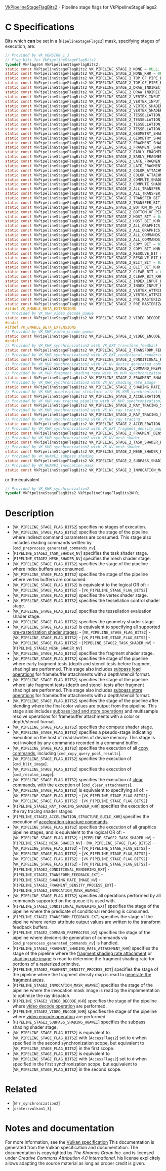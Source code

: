[VkPipelineStageFlagBits2](https://www.khronos.org/registry/vulkan/specs/1.3-extensions/man/html/VkPipelineStageFlagBits2.html) - Pipeline stage flags for VkPipelineStageFlags2

# C Specifications
Bits which  **can**  be set in a [`PipelineStageFlags2`] mask, specifying
stages of execution, are:
```c
// Provided by VK_VERSION_1_3
// Flag bits for VkPipelineStageFlagBits2
typedef VkFlags64 VkPipelineStageFlagBits2;
static const VkPipelineStageFlagBits2 VK_PIPELINE_STAGE_2_NONE = 0ULL;
static const VkPipelineStageFlagBits2 VK_PIPELINE_STAGE_2_NONE_KHR = 0ULL;
static const VkPipelineStageFlagBits2 VK_PIPELINE_STAGE_2_TOP_OF_PIPE_BIT = 0x00000001ULL;
static const VkPipelineStageFlagBits2 VK_PIPELINE_STAGE_2_TOP_OF_PIPE_BIT_KHR = 0x00000001ULL;
static const VkPipelineStageFlagBits2 VK_PIPELINE_STAGE_2_DRAW_INDIRECT_BIT = 0x00000002ULL;
static const VkPipelineStageFlagBits2 VK_PIPELINE_STAGE_2_DRAW_INDIRECT_BIT_KHR = 0x00000002ULL;
static const VkPipelineStageFlagBits2 VK_PIPELINE_STAGE_2_VERTEX_INPUT_BIT = 0x00000004ULL;
static const VkPipelineStageFlagBits2 VK_PIPELINE_STAGE_2_VERTEX_INPUT_BIT_KHR = 0x00000004ULL;
static const VkPipelineStageFlagBits2 VK_PIPELINE_STAGE_2_VERTEX_SHADER_BIT = 0x00000008ULL;
static const VkPipelineStageFlagBits2 VK_PIPELINE_STAGE_2_VERTEX_SHADER_BIT_KHR = 0x00000008ULL;
static const VkPipelineStageFlagBits2 VK_PIPELINE_STAGE_2_TESSELLATION_CONTROL_SHADER_BIT = 0x00000010ULL;
static const VkPipelineStageFlagBits2 VK_PIPELINE_STAGE_2_TESSELLATION_CONTROL_SHADER_BIT_KHR = 0x00000010ULL;
static const VkPipelineStageFlagBits2 VK_PIPELINE_STAGE_2_TESSELLATION_EVALUATION_SHADER_BIT = 0x00000020ULL;
static const VkPipelineStageFlagBits2 VK_PIPELINE_STAGE_2_TESSELLATION_EVALUATION_SHADER_BIT_KHR = 0x00000020ULL;
static const VkPipelineStageFlagBits2 VK_PIPELINE_STAGE_2_GEOMETRY_SHADER_BIT = 0x00000040ULL;
static const VkPipelineStageFlagBits2 VK_PIPELINE_STAGE_2_GEOMETRY_SHADER_BIT_KHR = 0x00000040ULL;
static const VkPipelineStageFlagBits2 VK_PIPELINE_STAGE_2_FRAGMENT_SHADER_BIT = 0x00000080ULL;
static const VkPipelineStageFlagBits2 VK_PIPELINE_STAGE_2_FRAGMENT_SHADER_BIT_KHR = 0x00000080ULL;
static const VkPipelineStageFlagBits2 VK_PIPELINE_STAGE_2_EARLY_FRAGMENT_TESTS_BIT = 0x00000100ULL;
static const VkPipelineStageFlagBits2 VK_PIPELINE_STAGE_2_EARLY_FRAGMENT_TESTS_BIT_KHR = 0x00000100ULL;
static const VkPipelineStageFlagBits2 VK_PIPELINE_STAGE_2_LATE_FRAGMENT_TESTS_BIT = 0x00000200ULL;
static const VkPipelineStageFlagBits2 VK_PIPELINE_STAGE_2_LATE_FRAGMENT_TESTS_BIT_KHR = 0x00000200ULL;
static const VkPipelineStageFlagBits2 VK_PIPELINE_STAGE_2_COLOR_ATTACHMENT_OUTPUT_BIT = 0x00000400ULL;
static const VkPipelineStageFlagBits2 VK_PIPELINE_STAGE_2_COLOR_ATTACHMENT_OUTPUT_BIT_KHR = 0x00000400ULL;
static const VkPipelineStageFlagBits2 VK_PIPELINE_STAGE_2_COMPUTE_SHADER_BIT = 0x00000800ULL;
static const VkPipelineStageFlagBits2 VK_PIPELINE_STAGE_2_COMPUTE_SHADER_BIT_KHR = 0x00000800ULL;
static const VkPipelineStageFlagBits2 VK_PIPELINE_STAGE_2_ALL_TRANSFER_BIT = 0x00001000ULL;
static const VkPipelineStageFlagBits2 VK_PIPELINE_STAGE_2_ALL_TRANSFER_BIT_KHR = 0x00001000ULL;
static const VkPipelineStageFlagBits2 VK_PIPELINE_STAGE_2_TRANSFER_BIT = 0x00001000ULL;
static const VkPipelineStageFlagBits2 VK_PIPELINE_STAGE_2_TRANSFER_BIT_KHR = 0x00001000ULL;
static const VkPipelineStageFlagBits2 VK_PIPELINE_STAGE_2_BOTTOM_OF_PIPE_BIT = 0x00002000ULL;
static const VkPipelineStageFlagBits2 VK_PIPELINE_STAGE_2_BOTTOM_OF_PIPE_BIT_KHR = 0x00002000ULL;
static const VkPipelineStageFlagBits2 VK_PIPELINE_STAGE_2_HOST_BIT = 0x00004000ULL;
static const VkPipelineStageFlagBits2 VK_PIPELINE_STAGE_2_HOST_BIT_KHR = 0x00004000ULL;
static const VkPipelineStageFlagBits2 VK_PIPELINE_STAGE_2_ALL_GRAPHICS_BIT = 0x00008000ULL;
static const VkPipelineStageFlagBits2 VK_PIPELINE_STAGE_2_ALL_GRAPHICS_BIT_KHR = 0x00008000ULL;
static const VkPipelineStageFlagBits2 VK_PIPELINE_STAGE_2_ALL_COMMANDS_BIT = 0x00010000ULL;
static const VkPipelineStageFlagBits2 VK_PIPELINE_STAGE_2_ALL_COMMANDS_BIT_KHR = 0x00010000ULL;
static const VkPipelineStageFlagBits2 VK_PIPELINE_STAGE_2_COPY_BIT = 0x100000000ULL;
static const VkPipelineStageFlagBits2 VK_PIPELINE_STAGE_2_COPY_BIT_KHR = 0x100000000ULL;
static const VkPipelineStageFlagBits2 VK_PIPELINE_STAGE_2_RESOLVE_BIT = 0x200000000ULL;
static const VkPipelineStageFlagBits2 VK_PIPELINE_STAGE_2_RESOLVE_BIT_KHR = 0x200000000ULL;
static const VkPipelineStageFlagBits2 VK_PIPELINE_STAGE_2_BLIT_BIT = 0x400000000ULL;
static const VkPipelineStageFlagBits2 VK_PIPELINE_STAGE_2_BLIT_BIT_KHR = 0x400000000ULL;
static const VkPipelineStageFlagBits2 VK_PIPELINE_STAGE_2_CLEAR_BIT = 0x800000000ULL;
static const VkPipelineStageFlagBits2 VK_PIPELINE_STAGE_2_CLEAR_BIT_KHR = 0x800000000ULL;
static const VkPipelineStageFlagBits2 VK_PIPELINE_STAGE_2_INDEX_INPUT_BIT = 0x1000000000ULL;
static const VkPipelineStageFlagBits2 VK_PIPELINE_STAGE_2_INDEX_INPUT_BIT_KHR = 0x1000000000ULL;
static const VkPipelineStageFlagBits2 VK_PIPELINE_STAGE_2_VERTEX_ATTRIBUTE_INPUT_BIT = 0x2000000000ULL;
static const VkPipelineStageFlagBits2 VK_PIPELINE_STAGE_2_VERTEX_ATTRIBUTE_INPUT_BIT_KHR = 0x2000000000ULL;
static const VkPipelineStageFlagBits2 VK_PIPELINE_STAGE_2_PRE_RASTERIZATION_SHADERS_BIT = 0x4000000000ULL;
static const VkPipelineStageFlagBits2 VK_PIPELINE_STAGE_2_PRE_RASTERIZATION_SHADERS_BIT_KHR = 0x4000000000ULL;
#ifdef VK_ENABLE_BETA_EXTENSIONS
// Provided by VK_KHR_video_decode_queue
static const VkPipelineStageFlagBits2 VK_PIPELINE_STAGE_2_VIDEO_DECODE_BIT_KHR = 0x04000000ULL;
#endif
#ifdef VK_ENABLE_BETA_EXTENSIONS
// Provided by VK_KHR_video_encode_queue
static const VkPipelineStageFlagBits2 VK_PIPELINE_STAGE_2_VIDEO_ENCODE_BIT_KHR = 0x08000000ULL;
#endif
// Provided by VK_KHR_synchronization2 with VK_EXT_transform_feedback
static const VkPipelineStageFlagBits2 VK_PIPELINE_STAGE_2_TRANSFORM_FEEDBACK_BIT_EXT = 0x01000000ULL;
// Provided by VK_KHR_synchronization2 with VK_EXT_conditional_rendering
static const VkPipelineStageFlagBits2 VK_PIPELINE_STAGE_2_CONDITIONAL_RENDERING_BIT_EXT = 0x00040000ULL;
// Provided by VK_KHR_synchronization2 with VK_NV_device_generated_commands
static const VkPipelineStageFlagBits2 VK_PIPELINE_STAGE_2_COMMAND_PREPROCESS_BIT_NV = 0x00020000ULL;
// Provided by VK_KHR_fragment_shading_rate with VK_KHR_synchronization2
static const VkPipelineStageFlagBits2 VK_PIPELINE_STAGE_2_FRAGMENT_SHADING_RATE_ATTACHMENT_BIT_KHR = 0x00400000ULL;
// Provided by VK_KHR_synchronization2 with VK_NV_shading_rate_image
static const VkPipelineStageFlagBits2 VK_PIPELINE_STAGE_2_SHADING_RATE_IMAGE_BIT_NV = 0x00400000ULL;
// Provided by VK_KHR_acceleration_structure with VK_KHR_synchronization2
static const VkPipelineStageFlagBits2 VK_PIPELINE_STAGE_2_ACCELERATION_STRUCTURE_BUILD_BIT_KHR = 0x02000000ULL;
// Provided by VK_KHR_ray_tracing_pipeline with VK_KHR_synchronization2
static const VkPipelineStageFlagBits2 VK_PIPELINE_STAGE_2_RAY_TRACING_SHADER_BIT_KHR = 0x00200000ULL;
// Provided by VK_KHR_synchronization2 with VK_NV_ray_tracing
static const VkPipelineStageFlagBits2 VK_PIPELINE_STAGE_2_RAY_TRACING_SHADER_BIT_NV = 0x00200000ULL;
// Provided by VK_KHR_synchronization2 with VK_NV_ray_tracing
static const VkPipelineStageFlagBits2 VK_PIPELINE_STAGE_2_ACCELERATION_STRUCTURE_BUILD_BIT_NV = 0x02000000ULL;
// Provided by VK_KHR_synchronization2 with VK_EXT_fragment_density_map
static const VkPipelineStageFlagBits2 VK_PIPELINE_STAGE_2_FRAGMENT_DENSITY_PROCESS_BIT_EXT = 0x00800000ULL;
// Provided by VK_KHR_synchronization2 with VK_NV_mesh_shader
static const VkPipelineStageFlagBits2 VK_PIPELINE_STAGE_2_TASK_SHADER_BIT_NV = 0x00080000ULL;
// Provided by VK_KHR_synchronization2 with VK_NV_mesh_shader
static const VkPipelineStageFlagBits2 VK_PIPELINE_STAGE_2_MESH_SHADER_BIT_NV = 0x00100000ULL;
// Provided by VK_HUAWEI_subpass_shading
static const VkPipelineStageFlagBits2 VK_PIPELINE_STAGE_2_SUBPASS_SHADING_BIT_HUAWEI = 0x8000000000ULL;
// Provided by VK_HUAWEI_invocation_mask
static const VkPipelineStageFlagBits2 VK_PIPELINE_STAGE_2_INVOCATION_MASK_BIT_HUAWEI = 0x10000000000ULL;
```
or the equivalent
```c
// Provided by VK_KHR_synchronization2
typedef VkPipelineStageFlagBits2 VkPipelineStageFlagBits2KHR;
```

# Description
- [`VK_PIPELINE_STAGE_FLAG_BITS2`] specifies no stages of execution.
- [`VK_PIPELINE_STAGE_FLAG_BITS2`] specifies the stage of the pipeline where indirect command parameters are consumed. This stage also includes reading commands written by [`cmd_preprocess_generated_commands_nv`].
- [`PIPELINE_STAGE2_TASK_SHADER_NV`] specifies the task shader stage.
- [`PIPELINE_STAGE2_MESH_SHADER_NV`] specifies the mesh shader stage.
- [`VK_PIPELINE_STAGE_FLAG_BITS2`] specifies the stage of the pipeline where index buffers are consumed.
- [`VK_PIPELINE_STAGE_FLAG_BITS2`] specifies the stage of the pipeline where vertex buffers are consumed.
- [`VK_PIPELINE_STAGE_FLAG_BITS2`] is equivalent to the logical OR of:  - [`VK_PIPELINE_STAGE_FLAG_BITS2`]  - [`VK_PIPELINE_STAGE_FLAG_BITS2`] 
- [`VK_PIPELINE_STAGE_FLAG_BITS2`] specifies the vertex shader stage.
- [`VK_PIPELINE_STAGE_FLAG_BITS2`] specifies the tessellation control shader stage.
- [`VK_PIPELINE_STAGE_FLAG_BITS2`] specifies the tessellation evaluation shader stage.
- [`VK_PIPELINE_STAGE_FLAG_BITS2`] specifies the geometry shader stage.
- [`VK_PIPELINE_STAGE_FLAG_BITS2`] is equivalent to specifying all supported [pre-rasterization shader stages](https://www.khronos.org/registry/vulkan/specs/1.3-extensions/html/vkspec.html#pipeline-graphics-subsets-pre-rasterization):  - [`VK_PIPELINE_STAGE_FLAG_BITS2`]  - [`VK_PIPELINE_STAGE_FLAG_BITS2`]  - [`VK_PIPELINE_STAGE_FLAG_BITS2`]  - [`VK_PIPELINE_STAGE_FLAG_BITS2`]  - [`PIPELINE_STAGE2_TASK_SHADER_NV`]  - [`PIPELINE_STAGE2_MESH_SHADER_NV`] 
- [`VK_PIPELINE_STAGE_FLAG_BITS2`] specifies the fragment shader stage.
- [`VK_PIPELINE_STAGE_FLAG_BITS2`] specifies the stage of the pipeline where early fragment tests (depth and stencil tests before fragment shading) are performed. This stage also includes [subpass load operations](https://www.khronos.org/registry/vulkan/specs/1.3-extensions/html/vkspec.html#renderpass-load-store-ops) for framebuffer attachments with a depth/stencil format.
- [`VK_PIPELINE_STAGE_FLAG_BITS2`] specifies the stage of the pipeline where late fragment tests (depth and stencil tests after fragment shading) are performed. This stage also includes [subpass store operations](https://www.khronos.org/registry/vulkan/specs/1.3-extensions/html/vkspec.html#renderpass-load-store-ops) for framebuffer attachments with a depth/stencil format.
- [`VK_PIPELINE_STAGE_FLAG_BITS2`] specifies the stage of the pipeline after blending where the final color values are output from the pipeline. This stage also includes [subpass load and store operations](https://www.khronos.org/registry/vulkan/specs/1.3-extensions/html/vkspec.html#renderpass-load-store-ops) and multisample resolve operations for framebuffer attachments with a color or depth/stencil format.
- [`VK_PIPELINE_STAGE_FLAG_BITS2`] specifies the compute shader stage.
- [`VK_PIPELINE_STAGE_FLAG_BITS2`] specifies a pseudo-stage indicating execution on the host of reads/writes of device memory. This stage is not invoked by any commands recorded in a command buffer.
- [`VK_PIPELINE_STAGE_FLAG_BITS2`] specifies the execution of all [copy commands](https://www.khronos.org/registry/vulkan/specs/1.3-extensions/html/vkspec.html#copies), including [`cmd_copy_query_pool_results`].
- [`VK_PIPELINE_STAGE_FLAG_BITS2`] specifies the execution of [`cmd_blit_image`].
- [`VK_PIPELINE_STAGE_FLAG_BITS2`] specifies the execution of [`cmd_resolve_image`].
- [`VK_PIPELINE_STAGE_FLAG_BITS2`] specifies the execution of [clear commands](https://www.khronos.org/registry/vulkan/specs/1.3-extensions/html/vkspec.html#clears), with the exception of [`cmd_clear_attachments`].
- [`VK_PIPELINE_STAGE_FLAG_BITS2`] is equivalent to specifying all of:  - [`VK_PIPELINE_STAGE_FLAG_BITS2`]  - [`VK_PIPELINE_STAGE_FLAG_BITS2`]  - [`VK_PIPELINE_STAGE_FLAG_BITS2`]  - [`VK_PIPELINE_STAGE_FLAG_BITS2`] 
- [`PIPELINE_STAGE2_RAY_TRACING_SHADER_KHR`] specifies the execution of the ray tracing shader stages.
- [`PIPELINE_STAGE2_ACCELERATION_STRUCTURE_BUILD_KHR`] specifies the execution of [acceleration structure commands](https://www.khronos.org/registry/vulkan/specs/1.3-extensions/html/vkspec.html#acceleration-structure).
- [`VK_PIPELINE_STAGE_FLAG_BITS2`] specifies the execution of all graphics pipeline stages, and is equivalent to the logical OR of:  - [`VK_PIPELINE_STAGE_FLAG_BITS2`]  - [`PIPELINE_STAGE2_TASK_SHADER_NV`]  - [`PIPELINE_STAGE2_MESH_SHADER_NV`]  - [`VK_PIPELINE_STAGE_FLAG_BITS2`]  - [`VK_PIPELINE_STAGE_FLAG_BITS2`]  - [`VK_PIPELINE_STAGE_FLAG_BITS2`]  - [`VK_PIPELINE_STAGE_FLAG_BITS2`]  - [`VK_PIPELINE_STAGE_FLAG_BITS2`]  - [`VK_PIPELINE_STAGE_FLAG_BITS2`]  - [`VK_PIPELINE_STAGE_FLAG_BITS2`]  - [`VK_PIPELINE_STAGE_FLAG_BITS2`]  - [`VK_PIPELINE_STAGE_FLAG_BITS2`]  - [`PIPELINE_STAGE2_CONDITIONAL_RENDERING_EXT`]  - [`PIPELINE_STAGE2_TRANSFORM_FEEDBACK_EXT`]  - [`PIPELINE_STAGE2_SHADING_RATE_IMAGE_NV`]  - [`PIPELINE_STAGE2_FRAGMENT_DENSITY_PROCESS_EXT`]  - [`PIPELINE_STAGE2_INVOCATION_MASK_HUAWEI`] 
- [`VK_PIPELINE_STAGE_FLAG_BITS2`] specifies all operations performed by all commands supported on the queue it is used with.
- [`PIPELINE_STAGE2_CONDITIONAL_RENDERING_EXT`] specifies the stage of the pipeline where the predicate of conditional rendering is consumed.
- [`PIPELINE_STAGE2_TRANSFORM_FEEDBACK_EXT`] specifies the stage of the pipeline where vertex attribute output values are written to the transform feedback buffers.
- [`PIPELINE_STAGE2_COMMAND_PREPROCESS_NV`] specifies the stage of the pipeline where device-side generation of commands via [`cmd_preprocess_generated_commands_nv`] is handled.
- [`PIPELINE_STAGE2_FRAGMENT_SHADING_RATE_ATTACHMENT_KHR`]     specifies the stage of the pipeline where the     [fragment shading rate     attachment](https://www.khronos.org/registry/vulkan/specs/1.3-extensions/html/vkspec.html#primsrast-fragment-shading-rate-attachment) or     [shading rate image](https://www.khronos.org/registry/vulkan/specs/1.3-extensions/html/vkspec.html#primsrast-shading-rate-image)     is read to determine the fragment shading rate for portions of a     rasterized primitive.
- [`PIPELINE_STAGE2_FRAGMENT_DENSITY_PROCESS_EXT`] specifies the stage of the pipeline where the fragment density map is read to [generate the fragment areas](https://www.khronos.org/registry/vulkan/specs/1.3-extensions/html/vkspec.html#fragmentdensitymapops).
- [`PIPELINE_STAGE2_INVOCATION_MASK_HUAWEI`] specifies the stage of the pipeline where the invocation mask image is read by the implementation to optimize the ray dispatch.
- [`PIPELINE_STAGE2_VIDEO_DECODE_KHR`] specifies the stage of the pipeline where [video decode operation](https://www.khronos.org/registry/vulkan/specs/1.3-extensions/html/vkspec.html#video-decode-operations) are performed.
- [`PIPELINE_STAGE2_VIDEO_ENCODE_KHR`] specifies the stage of the pipeline where [video encode operation](https://www.khronos.org/registry/vulkan/specs/1.3-extensions/html/vkspec.html#video-encode-operations) are performed.
- [`PIPELINE_STAGE2_SUBPASS_SHADING_HUAWEI`] specifies the subpass shading shader stage.
- [`VK_PIPELINE_STAGE_FLAG_BITS2`] is equivalent to [`VK_PIPELINE_STAGE_FLAG_BITS2`] with [`AccessFlags2`] set to `0` when specified in the second synchronization scope, but equivalent to [`VK_PIPELINE_STAGE_FLAG_BITS2`] in the first scope.
- [`VK_PIPELINE_STAGE_FLAG_BITS2`] is equivalent to [`VK_PIPELINE_STAGE_FLAG_BITS2`] with [`AccessFlags2`] set to `0` when specified in the first synchronization scope, but equivalent to [`VK_PIPELINE_STAGE_FLAG_BITS2`] in the second scope.

# Related
- [`khr_synchronization2`]
- [`crate::vulkan1_3`]

# Notes and documentation
For more information, see the [Vulkan specification](https://www.khronos.org/registry/vulkan/specs/1.3-extensions/html/vkspec.html)
This documentation is generated from the Vulkan specification and documentation.
The documentation is copyrighted by *The Khronos Group Inc.* and is licensed under *Creative Commons Attribution 4.0 International*.
his license explicitely allows adapting the source material as long as proper credit is given.
        